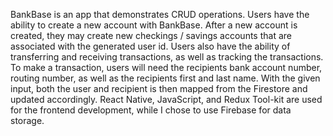 BankBase is an app that demonstrates CRUD operations. Users have the ability to create a new account with BankBase. After a new account is created,
they may create new checkings / savings accounts that are associated with the generated user id. Users also have the ability of transferring and receiving 
transactions, as well as tracking the transactions. To make a transaction, users will need the recipients bank account number, routing number, as well as the recipients first and last name. With the given input, both the user and recipient is then mapped from the Firestore and updated accordingly. React Native, JavaScript, and Redux Tool-kit are used for the frontend development, while I chose to use Firebase for data storage.
